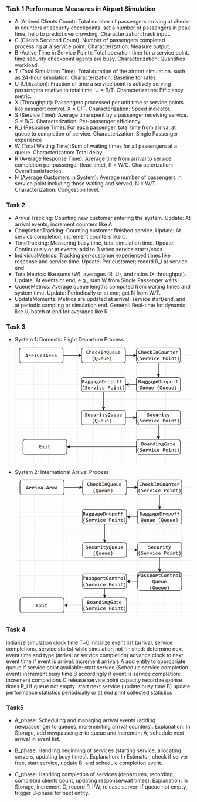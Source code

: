 ### Task 1 Performance Measures in Airport Simulation
- A (Arrived Clients Count): Total number of passengers arriving at check-in counters or security checkpoints. set a number of passengers in peak time, help to predict overcrowding. Characterization:Track input.
- C (Clients Serviced Count): Number of passengers completed processing at a service point. Characterization: Measure output.
- B (Active Time in Service Point): Total operation time for a service point. time security checkpoint agents are busy. Characterization: Quantifies workload.
- T (Total Simulation Time): Total duration of the airport simulation. such as 24-hour simulation. Characterization: Baseline for rates
- U (Utilization): Fraction of time a service point is actively serving passengers relative to total time. U = B/T. Characterization: Efficiency metric.
- X (Throughput): Passengers processed per unit time at service points like passport control. X = C/T. Characterization: Speed indicator.
- S (Service Time): Average time spent by a passenger receiving service. S = B/C. Characterization: Per-passenger efficiency.
- R_i (Response Time): For each passenger, total time from arrival at queue to completion of service. Characterization: Single Passenger experience 
- W (Total Waiting Time):Sum of waiting times for all passengers at a queue. Characterization: Total delay
- R (Average Response Time): Average time from arrival to service completion per passenger (lead time), R = W/C. Characterization: Overall satisfaction.
- N (Average Customers in System): Average number of passengers in service point including those waiting and served, N = W/T. Characterization: Congestion level.
### Task 2 
- ArrivalTracking: Counting new customer entering the system. Update: At arrival events; increment counters like A.
- CompletionTracking: Counting customer finished service. Update: At service completion; increment counters like C.
- TimeTracking: Measuring busy time, total simulation time. Update: Continuously or at events; add to B when service starts/ends.
- IndividualMetrics: Tracking per-customer experienced times like response and service time. Update: Per customer; record R_i at service end.
- TotalMetrics: like sums (W), averages (R, U), and ratios (X throughput). Update: At events or end; e.g., sum W from Single Passenger waits.
- QueueMetrics: Average queue lengths computed from waiting times and system time. Update: Periodically or at end; get N from W/T.
- UpdateMoments: Metrics are updated at arrival, service start/end, and at periodic sampling or simulation end. General: Real-time for dynamic  like U, batch at end for averages like R.
### Task 3 
- System 1: Domestic Flight Departure Process
![alt text](image.png)

- System 2: International Arrival Process
![alt text](image-1.png)
### Task 4
initialize simulation clock time T=0
initialize event list (arrival, service completions, service starts)
while simulation not finished:
    determine next event time and type (arrival or service completion)
    advance clock to next event time
    if event is arrival:
        increment arrivals A
        add entity to appropriate queue
        if service point available:
            start service (Schedule service completion event)
            increment busy time B accordingly
    if event is service completion:
        increment completions C
        release service point capacity
        record response times R_i
        if queue not empty:
            start next service (update busy time B)
update performance statistics periodically or at end
print collected statistics
### Task5
- A_phase: Scheduling and managing arrival events (adding newpassenger to queues, incrementing arrival counters). Explanation: In Storage, add newpassenger to queue and increment A; schedule next arrival in event list.

- B_phase: Handling beginning of services (starting service, allocating servers, updating busy times). Explanation: In Estimator, check if server free, start service, update B, and schedule completion event.

- C_phase: Handling completion of services (departures, recording completed clients count, updating response/wait times). Explanation: In Storage, increment C, record R_i/W, release server; if queue not empty, trigger B-phase for next entity.
